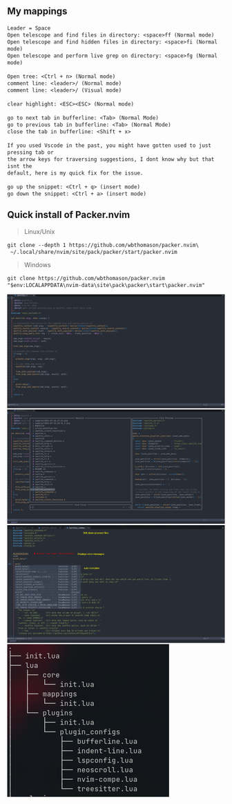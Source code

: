 ## My mappings
```
Leader = Space
Open telescope and find files in directory: <space>ff (Normal mode)  
Open telescope and find hidden files in directory: <space>fi (Normal mode)  
Open telescope and perform live grep on directory: <space>fg (Normal mode)  

Open tree: <Ctrl + n> (Normal mode)  
comment line: <leader>/ (Normal mode)  
comment line: <leader>/ (Visual mode)  

clear highlight: <ESC><ESC> (Normal mode)  

go to next tab in bufferline: <Tab> (Normal Mode)  
go to previous tab in bufferline: <Tab> (Normal Mode)  
close the tab in bufferline: <Shift + x>  

If you used Vscode in the past, you might have gotten used to just pressing tab or  
the arrow keys for traversing suggestions, I dont know why but that isnt the  
default, here is my quick fix for the issue.  

go up the snippet: <Ctrl + q> (insert mode)  
go down the snippet: <Ctrl + a> (insert mode)  
```


## Quick install of Packer.nvim

> Linux/Unix  

```
git clone --depth 1 https://github.com/wbthomason/packer.nvim\
 ~/.local/share/nvim/site/pack/packer/start/packer.nvim
```

> Windows  

```
git clone https://github.com/wbthomason/packer.nvim "$env:LOCALAPPDATA\nvim-data\site\pack\packer\start\packer.nvim"
```

![showcase1](showcase/showcase-1.png)
![showcase2](showcase/showcase-2.png)
![showcase3](showcase/showcase-3.png)
![showcase4](showcase/showcase-4.png)
